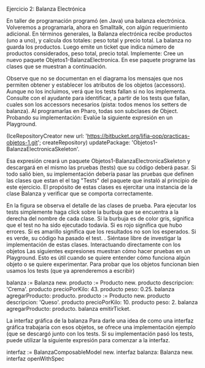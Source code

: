 Ejercicio 2: Balanza Electrónica

En taller de programación programó (en Java) una balanza electrónica. Volveremos a programarla, ahora en Smalltalk, con algún requerimiento adicional. 
En términos generales, la Balanza electrónica recibe productos (uno a uno), y calcula dos totales: peso total y precio total. La balanza no guarda los productos. Luego emite un ticket que indica número de productos considerados, peso total, precio total. 
Implemente:
Cree un nuevo paquete Objetos1-BalanzaElectronica. 
En ese paquete programe las clases que se muestran a continuación. 

Observe que no se documentan en el diagrama los mensajes que nos permiten obtener y establecer los atributos de los objetos (accessors). Aunque no los incluimos, verá que los tests fallan si no los implementa. Consulte con el ayudante para identificar, a partir de los tests que fallan, cuales son los accessors necesarios (pista: todos menos los setters de balanza). 
Al programarlas en Pharo, todas son subclases de Object.
Probando su implementación:
Evalúe la siguiente expresión en un Playground.

 (IceRepositoryCreator new
  	url: 'https://bitbucket.org/lifia-oop/practicas-objetos-1.git';
  	createRepository) updatePackage: 'Objetos1-BalanzaElectronicaSkeleton'.

Esa expresión creará un paquete Objetos1-BalanzaElectronicaSkeleton y descargará en el mismo las pruebas (tests) que su código deberá pasar. 
Si todo salió bien, su implementación debería pasar las pruebas que definen las clases que estan el el tag "Tests" del paquete que instaló al principio de este ejercicio. El propósito de estas clases es ejercitar una instancia de la clase Balanza y verificar que se comporta correctamente. 

   En la figura se observa el detalle de las clases de prueba. Para ejecutar los tests simplemente haga click sobre la burbuja que se encuentra a la derecha del nombre de cada clase. Si la burbuja es de color gris, significa que el test no ha sido ejecutado todavía. Si es rojo significa que hubo errores. Si es amarillo significa que los resultados no son los esperados. Si es verde, su código ha pasado el test. . Siéntase libre de investigar la implementación de estas clases.
Interactuando directamente con los objetos
Las siguientes expresiones muestran cómo hacer pruebas en un Playground. Esto es útil cuando se quiere entender cómo funciona algún objeto o se quiere experimentar. Para probar que los objetos funcionan bien usamos los tests (que ya aprenderemos a escribir)

balanza := Balanza new.
producto := Producto new.
producto descripcion: 'Crema'.
producto precioPorKilo: 43.
producto peso: 0.25.
balanza agregarProducto: producto.
producto := Producto new.
producto descripcion: 'Queso'.
producto precioPorKilo: 10.
producto peso: 2.
balanza agregarProducto: producto.
balanza emitirTicket.

La interfaz gráfica de la balanza
Para darle una idea de como una interfaz gráfica trabajaría con esos objetos, se ofrece una implementación ejemplo (que se descargó junto con los tests. Si su implementación pasó los tests, puede utilizar la siguiente expresión para comenzar a la interfaz.

interfaz := BalanzaComposableModel new.
interfaz balanza: Balanza new.
interfaz openWithSpec

